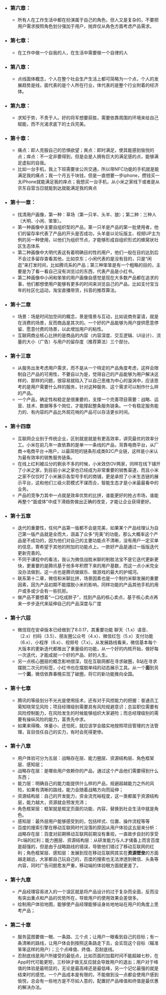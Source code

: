 - ### 第六章：
	- 所有人在工作生活中都在扮演属于自己的角色，但人又是复杂的，不要把用户需求按照角色划分强加于用户，抛弃仅从角色方面考虑产品需求。
- ### 第七章：
	- 在工作中做一个自我的人，在生活中需要做一个自律的人
- ### 第八章：
	- 点线面体概念，个人在整个社会生产生活上都可简略为一个点，个人的发展趋势是线，面代表的是个人所在行业，体代表的是整个行业附着的经济体。
- ### 第九章：
	- 求知于势，不责于人。好的将军想要获胜，需要依靠周围的环境来给自己赋能，而不光渴求底下的士兵完美。
- ### 第十章：
	- 痛点：即人克服自己的恐惧欲望；爽点：即时满足，使其能感到愉悦的点；痒点：不一定非要得到，但是会是人拥有巨大的满足感的点，能够满足虚拟的自我。
	- 比如一台手机，我上下班需要坐公共交通，所以带NFC功能的手机就是能满足我的痛点；我一个月五千块钱，但是一直想要一步iphone，攒钱买一太iPhone就能满足我的痒点；我想买一台手机，从小米之家线下或者是从京东自营当日就能到达就能满足我的爽点
- ### 第十一章：
	- 找清用户画像，第一种：草场（第一只羊、头羊、狼）；第二种：三种人（大明、小闲、笨笨）。
	- 第一种画像中主要自组织型的产品，第一只羊是产品的第一批使用者，他们的留存率代表了产品的开头是否成功，头羊是以论坛版主、视频UP主为例的另一种使用，以他们为组织节点，才能够形成自组织形式的蜂窝状社区生态体系
	- 第二种画像中大明代表这有着明确目的性的用户，他们一般在目的达到后不会过多留存查看其他，比如京东；小闲代表的是没有目的，只是“闲逛”来打发时间，比如腾讯系的产品；第三种笨笨是有一个粗略的目的，主要是为了看一看自己没有浏览过的东西，代表产品是小红书。
	- 第二种画像中小闲和笨笨的用户画像自感觉是现在大多数产品都在追求的事，他们都想使用户能够有更多的时间来浏览自己的产品，比如支付宝当年的社区化运动，淘宝直播带货，抖音的推荐算法。
- ### 第十二章
	- 场景：场是时间加空间的概念，景是情景与互动，比如说商务宴请，就是在消费的场景，反而商品是其次的。一个好的产品能够为用户提供愿意停留、愿意付费的场景，以此增加用户的粘性。
	- 互联网商业核心比拼的是商品的内容（内容深度、交互逻辑、UI设计）、流量的大小（广告）与用户的留存度（推荐算法）三个部分。
- ### 第十三章
	- 从服务出发考虑用户需求，而不是从一个特定的产品角度考虑，这样会限制自己产品的可用性，不要自以为是，觉得自己的产品能够为用户解决这样的、那样的问题，很容易就陷入了以自己思维为中心的漩涡中，应该思考的是用户需要什么样的服务，针对这种服务、这个需求可以制作什么样的产品。
	- 一个产品，确定性和稳定是很重要的，支撑一个完善项目需要：战略、运营、技术、数据等多个岗位，才能撑起整条服务链条。一个有稳定服务能力的、有内容的产品比外观花哨的产品可以存活更长时间。
- ### 第十四章
	- 互联网企业别于传统企业，区别就是就是有更高效率，讲究最优的效率分工。小米在前几年一直依靠的是单一一条线的产品，背靠电商平台，从厂商->电商平台->用户，以最简短的链条形成类B2C产业链，这样是小米认为最有效率的销售服务链条。
	- 在线上红利被瓜分的剩余不多的时候，小米效仿OV两家，同样在线下铺开了小米之家，到目前小米之家也已经成为非常重要的销售渠道，而且小米之家不仅仅时了小米展示各型号手机的商铺，更是承担了小米生态链的展示平台，这和他们三级火箭模式不谋而合，智能生态才是小米最最看中的业务。
	- 产品的竞争力其中一点就是效率优势的比拼，谁能更好的抢占市场，谁能再整个“面或体”中成下滑趋势做出正确的改变，才能让企业获得更好。
- ### 第十五章
	- 迭代的重要性，任何产品第一版都不会是完美，如果某个产品经理认为自己第一版产品就是全而大，涵盖了众多“完美”的功能，那么大概率这个产品是不成功的，因为他们对自己的主要功能点不清晰，没有用户一定买单的信息，寄希望于其他的附加的功能点上。一款好产品是通过一版版迭代更新完善的。
	- 不同于课程中的看法，我认为微信战胜米聊的制胜法宝不是它迭代更新更快，更重要的是腾讯基于他多年积攒下来的用户基数，而这一点小米完全没办法做到，这一点也是腾讯做娱乐、做游戏的最大的护城河。
	- 联系第十二章，微信和米聊比拼，场景因素也是一个制约米聊发展的重要因素，因为产品初期不能摆脱小米的影响，同样功能的产品其他手机的用户或多或少会有一些抗拒。
	- 做产品不要想着“一口吃成胖子”，找到产品的核心卖点，基于核心卖点再来一步步迭代来延伸自己的产品深度与广度
- ### 第十六层
	- 微信现在安卓版本已经做到了8.0.17，其重要功能 聊天（1.x）语音、（2.x）扫码（3.5）、朋友圈公众号（4.x）、微信红包（5.x）支付功能（6.x）、小程序（6.x）、视频号（7.x）。从发展路线看来，微信基本每个大版本的更新迭代都推出了重量级的功能，从一个好的内核开始，做好每一次迭代，才能成就一个好的产品、好的人生。
	- 另一点核心圈层的概念影响很深，现在互联网都在寻求破圈，B站在寻求摆脱二次元的标签，小红书也在摆脱单纯的动态展示工具。从一个**面**到另一个**面**，微信依靠春晚实现了破圈，将它的新功能推向全国。
- ### 第十七章
	- 腾讯的等级划分不光光是使用技术，还有对于风控能力的把握：普通员工需知晓常见风险；项目经理级别需要具有风险规避意识；总监职位需要有风险控制能力，在风险发生的时候能够组织大家避险；而总经理级别的需要有操纵风险的能力，富贵先中求。
	- 如果来得晚、体量小、还怕死，就应该学会踏实地按照项目管理的方法管理，盲目信任自己的实力，有时会死得更惨。
- ### 第十八章
	- 用户体验可分为五层：战略存在层、能力圈层、资源结构层、角色框架层、感知层；
	- 战略存在层：是哪些用户依赖你的产品，通过这个产品他们需要得到什么东西；
	- 能力层：明确自己的能力能提供什么样的产品，规避超越能力之外的风险，如果有清晰的路线，能力会随着战略方向而延伸；
	- 资源结构层：自己的开发能力，资金流充裕程度，这一类都属于资源结构层，能力越大，资源就会预发充沛；
	- 角色框架层：框架就是框定页面的功能、内容，替换到社会生活中就是角色。
	- 感知层：最外层用户能够感受到的，包括样式、位置、操作流程等等
	- 百度的搜索引擎在移动互联网时代没落的原因从用户体验这五层来分析：战略存在层：百度对前期移动互联网前期没有重视，一直故步自封的享受Pc端的红利；能力圈层、资源结构层：从研发能力与人才储备上而言百度是超强的，但是由于战略路线的错误，导致他们错过了移动互联网的红利；角色框架层、感知层：发展到现在移动互联网其实在**资源壁垒**的方面越走越远，大家都自己玩自己的，百度的搜索也无法渗透到微信、头条等内容，同时广告问题愈发严重，移动端的体验眼方面就更差了。
- ### 第十九章
	- 产品经理容易进入的一个误区就是将产品设计的过于复杂而全面，反而没有突出重点和产品的优势所在，导致用户的使用效果会差很多。
	- 绘制用户体验地图，能够使产品经理能够设身处地地站在用户的角度上思考产品；
- ### 第二十章
	- 服务蓝图要做一眼、一条路、三个点；让用户一眼看到自己的目标；有一条清晰的路线，让用户体会到按照这条路走下去，会实现这个目标（瞄准笨笨这样的用户）；三个点峰值、终值、忍耐底线。
	- 忍耐底线是用户所接受的最低点，比如页面的加载时间不能超越七秒，在App时代可能更短，三秒钟才做无反应就会导致用户的退出；用户对于峰值的体验是最明显的，无论是最高峰还是最低峰，另一个记忆最强的就是结束时的感觉。一个产品成本是有限的，不能做到没一点都会使用户感到愉悦，总会有一些地方是不尽如人意的，配置好产品峰值和终值是最优惠的解决办法。